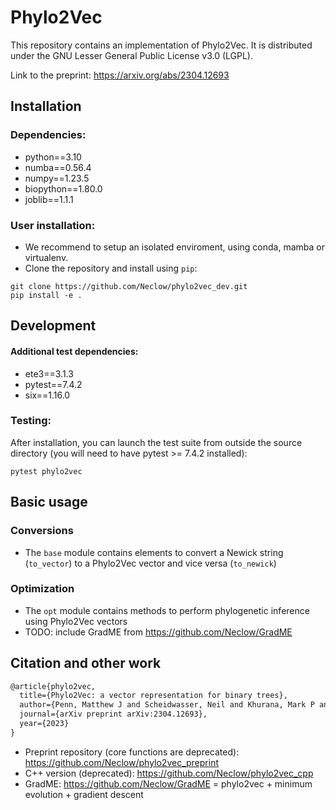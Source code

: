 # Phylo2Vec
This repository contains an implementation of Phylo2Vec. It is distributed under the GNU Lesser General Public License v3.0 (LGPL).

Link to the preprint: https://arxiv.org/abs/2304.12693

## Installation
### Dependencies:
* python==3.10
* numba==0.56.4
* numpy==1.23.5
* biopython==1.80.0
* joblib==1.1.1

### User installation:
* We recommend to setup an isolated enviroment, using conda, mamba or virtualenv.
* Clone the repository and install using ```pip```:
```
git clone https://github.com/Neclow/phylo2vec_dev.git
pip install -e .
```

## Development
#### Additional test dependencies:
* ete3==3.1.3
* pytest==7.4.2
* six==1.16.0

### Testing:
After installation, you can launch the test suite from outside the source directory (you will need to have pytest >= 7.4.2 installed):
```
pytest phylo2vec
```

## Basic usage
### Conversions
  * The ```base``` module contains elements to convert a Newick string (```to_vector```) to a Phylo2Vec vector and vice versa (```to_newick```)

### Optimization
  * The ```opt``` module contains methods to perform phylogenetic inference using Phylo2Vec vectors
  * TODO: include GradME from https://github.com/Neclow/GradME

## Citation and other work
```latex
@article{phylo2vec,
  title={Phylo2Vec: a vector representation for binary trees},
  author={Penn, Matthew J and Scheidwasser, Neil and Khurana, Mark P and Duch{\^e}ne, David A and Donnelly, Christl A and Bhatt, Samir},
  journal={arXiv preprint arXiv:2304.12693},
  year={2023}
}
```
* Preprint repository (core functions are deprecated): https://github.com/Neclow/phylo2vec_preprint
* C++ version (deprecated): https://github.com/Neclow/phylo2vec_cpp
* GradME: https://github.com/Neclow/GradME = phylo2vec + minimum evolution + gradient descent
